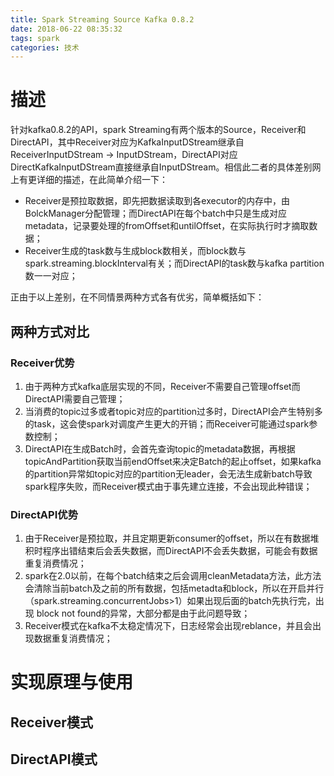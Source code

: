 ```yaml
---
title: Spark Streaming Source Kafka 0.8.2
date: 2018-06-22 08:35:32
tags: spark
categories: 技术
---
```


# 描述

针对kafka0.8.2的API，spark Streaming有两个版本的Source，Receiver和DirectAPI，其中Receiver对应为KafkaInputDStream继承自ReceiverInputDStream -> InputDStream，DirectAPI对应DirectKafkaInputDStream直接继承自InputDStream。相信此二者的具体差别网上有更详细的描述，在此简单介绍一下：

* Receiver是预拉取数据，即先把数据读取到各executor的内存中，由BolckManager分配管理；而DirectAPI在每个batch中只是生成对应metadata，记录要处理的fromOffset和untilOffset，在实际执行时才摘取数据；
* Receiver生成的task数与生成block数相关，而block数与spark.streaming.blockInterval有关；而DirectAPI的task数与kafka partition数一一对应；


正由于以上差别，在不同情景两种方式各有优劣，简单概括如下：

## 两种方式对比

### Receiver优势

1.	由于两种方式kafka底层实现的不同，Receiver不需要自己管理offset而DirectAPI需要自己管理；
2. 当消费的topic过多或者topic对应的partition过多时，DirectAPI会产生特别多的task，这会使spark对调度产生更大的开销；而Receiver可能通过spark参数控制；
3. DirectAPI在生成Batch时，会首先查询topic的metadata数据，再根据topicAndPartition获取当前endOffset来决定Batch的起止offset，如果kafka的partition异常如topic对应的partition无leader，会无法生成新batch导致spark程序失败，而Receiver模式由于事先建立连接，不会出现此种错误；

### DirectAPI优势

1. 由于Receiver是预拉取，并且定期更新consumer的offset，所以在有数据堆积时程序出错结束后会丢失数据，而DirectAPI不会丢失数据，可能会有数据重复消费情况；
2. spark在2.0以前，在每个batch结束之后会调用cleanMetadata方法，此方法会清除当前batch及之前的所有数据，包括metadta和block，所以在开启并行（spark.streaming.concurrentJobs>1）如果出现后面的batch先执行完，出现 block not found的异常，大部分都是由于此问题导致；
3. Receiver模式在kafka不太稳定情况下，日志经常会出现reblance，并且会出现数据重复消费情况；

# 实现原理与使用

## Receiver模式


## DirectAPI模式


